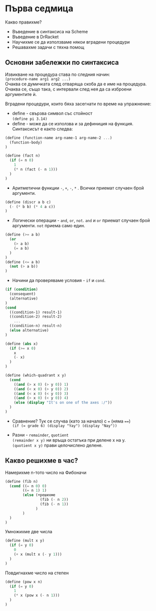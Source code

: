 # Първа седмица

Какво правихме?

* Въведение в синтаксиса на Scheme
* Въведение в DrRacket
* Научихме се да използваме някои вградени процедури
* Решавахме задачи с тяхна помощ

## Основни забележки по синтаксиса

Извикване на процедура става по следния начин:  
`(procedure-name arg1 arg2 ...)`  
Очаква се думичката след отваряща скоба да е име на процедура.
 Очаква се, също така, с интервали след нея да са изброени аргументите ѝ.

Вградени процедури, които бяха засегнати по време на упражнение:

* define - свързва символ със стойност  
`(define pi 3.14)`
* define - може да се използва и за дефиниция на функция. Синтаксисът е както следва:

```Scheme
(define (function-name arg-name-1 arg-name-2 ...)
  (function-body)
)
```
```Scheme
(define (fact n)
  (if (= n 0)
    1
    (* n (fact (- n 1)))
  )
)
```
* Аритметични функции `-`, `+`, `-`, `*` . Всички приемат случаен брой аргументи.

```Scheme
(define (discr a b c)
  (- (* b b) (* 4 a c))
)
```

* Логически операции - `and`, `or`, `not`. `and` и `or` приемат случаен брой аргументи. `not` приема само един.

```Scheme
(define (>= a b)
  (or
    (> a b)
    (= a b)
  )
)
(define (<= a b)
  (not (> a b))
)
```

* Начини да проверяваме условия - `if` и `cond`.

```Scheme
(if (condition)
  (consequent)
  (alternative)
)
(cond
  ((condition-1) result-1)
  ((condition-2) result-2)
    ...
  ((condition-n) result-n)
  (else alternative)
)
```

```Scheme
(define (abs x)
  (if (>= x 0)
    x
    (- x)
  )
)
```

```Scheme
(define (which-quadrant x y)
  (cond
    ((and (> x 0) (> y 0)) 1)
    ((and (< x 0) (> y 0)) 2)
    ((and (< x 0) (< y 0)) 3)
    ((and (> x 0) (< y 0)) 4)
    (else (display "It's on one of the axes :/"))
  )
)
```

* Сравнение? Тук се случва (като за начало) с `=` (няма `==`)  
`(if (= grade 6) (display "Yay") (display "Nay"))`

* Разни - `remainder`, `quotient`  
`(remainder x y)` ни връща остатъка при делене х на y.  
`(quotient x y)` прави целочислено делене.


## Какво решихме в час?

Намерихме n-тото число на Фибоначи
```Scheme
(define (fib n)
  (cond ((= n 0) 0)
        ((= n 1) 1)
        (else (+решихме
                (fib (- n 2))
                (fib (- n 1))
              )
        )
  )
)
```

Умножихме две числа
```Scheme
(define (mult x y)
  (if (= y 0)
    0
    (+ x (mult x (- y 1)))
  )
)
```

Повдигнахме число на степен
```Scheme
(define (pow x n)
  (if (= y 0)
    1
    (* x (pow x (- n 1)))
  )
)
```
